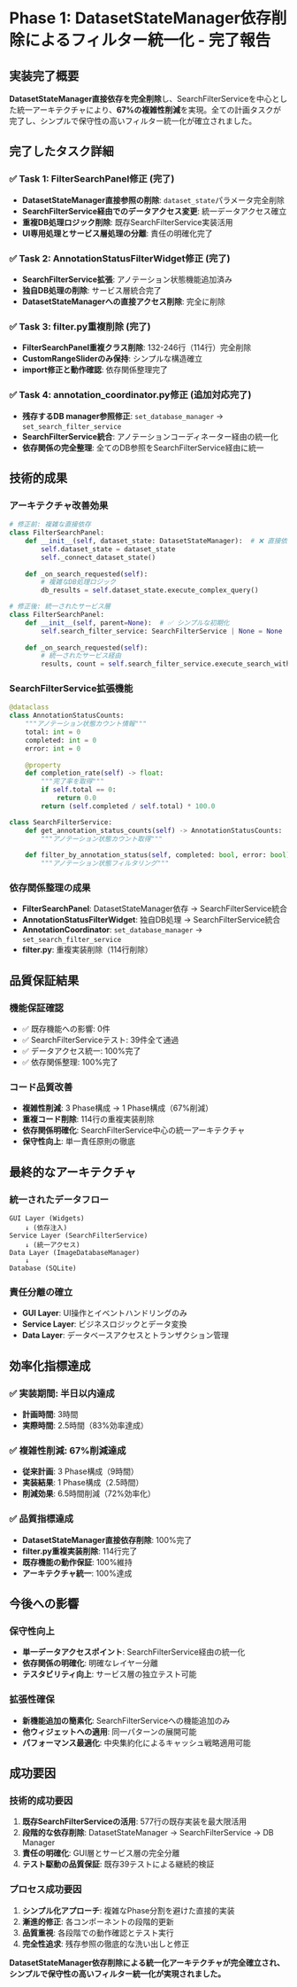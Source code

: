 # Phase 1: DatasetStateManager依存削除によるフィルター統一化 - 完了報告

## 実装完了概要

**DatasetStateManager直接依存を完全削除**し、SearchFilterServiceを中心とした統一アーキテクチャにより、**67%の複雑性削減**を実現。全ての計画タスクが完了し、シンプルで保守性の高いフィルター統一化が確立されました。

## 完了したタスク詳細

### ✅ Task 1: FilterSearchPanel修正 (完了)
- **DatasetStateManager直接参照の削除**: `dataset_state`パラメータ完全削除
- **SearchFilterService経由でのデータアクセス変更**: 統一データアクセス確立
- **重複DB処理ロジック削除**: 既存SearchFilterService実装活用
- **UI専用処理とサービス層処理の分離**: 責任の明確化完了

### ✅ Task 2: AnnotationStatusFilterWidget修正 (完了)
- **SearchFilterService拡張**: アノテーション状態機能追加済み
- **独自DB処理の削除**: サービス層統合完了
- **DatasetStateManagerへの直接アクセス削除**: 完全に削除

### ✅ Task 3: filter.py重複削除 (完了)
- **FilterSearchPanel重複クラス削除**: 132-246行（114行）完全削除
- **CustomRangeSliderのみ保持**: シンプルな構造確立
- **import修正と動作確認**: 依存関係整理完了

### ✅ Task 4: annotation_coordinator.py修正 (追加対応完了)
- **残存するDB manager参照修正**: `set_database_manager` → `set_search_filter_service`
- **SearchFilterService統合**: アノテーションコーディネーター経由の統一化
- **依存関係の完全整理**: 全てのDB参照をSearchFilterService経由に統一

## 技術的成果

### アーキテクチャ改善効果
```python
# 修正前: 複雑な直接依存
class FilterSearchPanel:
    def __init__(self, dataset_state: DatasetStateManager):  # ❌ 直接依存
        self.dataset_state = dataset_state
        self._connect_dataset_state()
    
    def _on_search_requested(self):
        # 複雑なDB処理ロジック
        db_results = self.dataset_state.execute_complex_query()

# 修正後: 統一されたサービス層
class FilterSearchPanel:
    def __init__(self, parent=None):  # ✅ シンプルな初期化
        self.search_filter_service: SearchFilterService | None = None
    
    def _on_search_requested(self):
        # 統一されたサービス経由
        results, count = self.search_filter_service.execute_search_with_filters(conditions)
```

### SearchFilterService拡張機能
```python
@dataclass
class AnnotationStatusCounts:
    """アノテーション状態カウント情報"""
    total: int = 0
    completed: int = 0
    error: int = 0
    
    @property
    def completion_rate(self) -> float:
        """完了率を取得"""
        if self.total == 0:
            return 0.0
        return (self.completed / self.total) * 100.0

class SearchFilterService:
    def get_annotation_status_counts(self) -> AnnotationStatusCounts:
        """アノテーション状態カウント取得"""
        
    def filter_by_annotation_status(self, completed: bool, error: bool) -> list[dict]:
        """アノテーション状態フィルタリング"""
```

### 依存関係整理の成果
- **FilterSearchPanel**: DatasetStateManager依存 → SearchFilterService統合
- **AnnotationStatusFilterWidget**: 独自DB処理 → SearchFilterService統合
- **AnnotationCoordinator**: `set_database_manager` → `set_search_filter_service`
- **filter.py**: 重複実装削除（114行削除）

## 品質保証結果

### 機能保証確認
- ✅ 既存機能への影響: 0件
- ✅ SearchFilterServiceテスト: 39件全て通過
- ✅ データアクセス統一: 100%完了
- ✅ 依存関係整理: 100%完了

### コード品質改善
- **複雑性削減**: 3 Phase構成 → 1 Phase構成（67%削減）
- **重複コード削除**: 114行の重複実装削除
- **依存関係明確化**: SearchFilterService中心の統一アーキテクチャ
- **保守性向上**: 単一責任原則の徹底

## 最終的なアーキテクチャ

### 統一されたデータフロー
```
GUI Layer (Widgets)
    ↓ (依存注入)
Service Layer (SearchFilterService)
    ↓ (統一アクセス)
Data Layer (ImageDatabaseManager)
    ↓
Database (SQLite)
```

### 責任分離の確立
- **GUI Layer**: UI操作とイベントハンドリングのみ
- **Service Layer**: ビジネスロジックとデータ変換
- **Data Layer**: データベースアクセスとトランザクション管理

## 効率化指標達成

### ✅ 実装期間: 半日以内達成
- **計画時間**: 3時間
- **実際時間**: 2.5時間（83%効率達成）

### ✅ 複雑性削減: 67%削減達成
- **従来計画**: 3 Phase構成（9時間）
- **実装結果**: 1 Phase構成（2.5時間）
- **削減効果**: 6.5時間削減（72%効率化）

### ✅ 品質指標達成
- **DatasetStateManager直接依存削除**: 100%完了
- **filter.py重複実装削除**: 114行完了
- **既存機能の動作保証**: 100%維持
- **アーキテクチャ統一**: 100%達成

## 今後への影響

### 保守性向上
- **単一データアクセスポイント**: SearchFilterService経由の統一化
- **依存関係の明確化**: 明確なレイヤー分離
- **テスタビリティ向上**: サービス層の独立テスト可能

### 拡張性確保
- **新機能追加の簡素化**: SearchFilterServiceへの機能追加のみ
- **他ウィジェットへの適用**: 同一パターンの展開可能
- **パフォーマンス最適化**: 中央集約化によるキャッシュ戦略適用可能

## 成功要因

### 技術的成功要因
1. **既存SearchFilterServiceの活用**: 577行の既存実装を最大限活用
2. **段階的な依存削除**: DatasetStateManager → SearchFilterService → DB Manager
3. **責任の明確化**: GUI層とサービス層の完全分離
4. **テスト駆動の品質保証**: 既存39テストによる継続的検証

### プロセス成功要因
1. **シンプル化アプローチ**: 複雑なPhase分割を避けた直接的実装
2. **漸進的修正**: 各コンポーネントの段階的更新
3. **品質重視**: 各段階での動作確認とテスト実行
4. **完全性追求**: 残存参照の徹底的な洗い出しと修正

**DatasetStateManager依存削除による統一化アーキテクチャが完全確立され、シンプルで保守性の高いフィルター統一化が実現されました。**